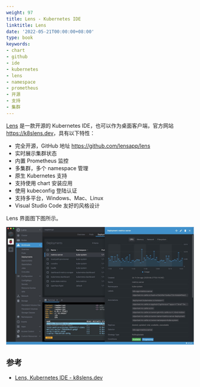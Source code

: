 ```yaml
---
weight: 97
title: Lens - Kubernetes IDE
linktitle: Lens
date: '2022-05-21T00:00:00+08:00'
type: book
keywords:
- chart
- github
- ide
- kubernetes
- lens
- namespace
- prometheus
- 开源
- 支持
- 集群
---
```

[Lens](https://k8slens.dev/) 是一款开源的 Kubernetes IDE，也可以作为桌面客户端，官方网站 <https://k8slens.dev>，具有以下特性：

- 完全开源，GitHub 地址 <https://github.com/lensapp/lens>
- 实时展示集群状态
- 内置 Prometheus 监控
- 多集群，多个 namespace 管理
- 原生 Kubernetes 支持
- 支持使用 chart 安装应用
- 使用 kubeconfig 登陆认证
- 支持多平台，Windows、Mac、Linux
- Visual Studio Code 友好的风格设计

Lens 界面图下图所示。

![Lens Kubernetes IDE 界面](lens.jpg)

## 参考

- [Lens, Kubernetes IDE - k8slens.dev](https://k8slens.dev/)
